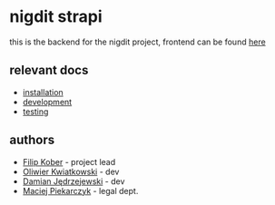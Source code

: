 # nigdit strapi

this is the backend for the nigdit project,
frontend can be found [here](https://github.com/filipkober/nigdit-strapi)

## relevant docs

- [installation](./docs/installation.md)
- [development](./docs/development.md)
- [testing](./docs/testing.md)

## authors

- [Filip Kober](https://github.com/filipkober) - project lead
- [Oliwier Kwiatkowski](https://github.com/oliwierkwiatkowski) - dev
- [Damian Jędrzejewski](https://github.com/jedrzejewskidamian) - dev
- [Maciej Piekarczyk](https://github.com/maciejpiekarczyk) - legal dept.
